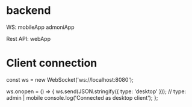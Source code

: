 # backend

WS:
mobileApp
admoniApp

Rest API:
webApp

# Client connection

const ws = new WebSocket('ws://localhost:8080');

ws.onopen = () => {
ws.send(JSON.stringify({ type: 'desktop' })); // type: admin | mobile
console.log('Connected as desktop client');
};

#
